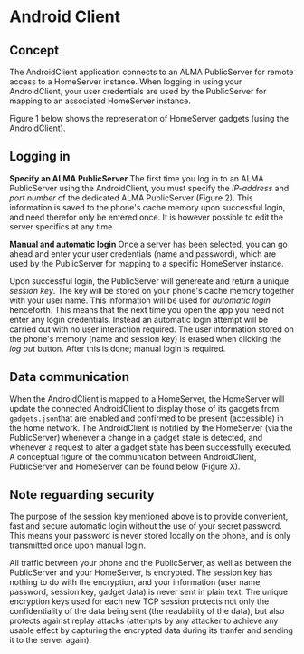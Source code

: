 # Android Client
## Concept
The AndroidClient application connects to an ALMA PublicServer for remote access to a HomeServer instance. When logging in using your AndroidClient, your user credentials are used by the PublicServer for mapping to an associated HomeServer instance.


Figure 1 below shows the represenation of HomeServer gadgets (using the AndroidClient).

## Logging in
**Specify an ALMA PublicServer**
The first time you log in to an ALMA PublicServer using the AndroidClient, you must specify the *IP-address* and *port number* of the dedicated ALMA PublicServer (Figure 2). This information is saved to the phone's cache memory upon successful login, and need therefor only be entered once. It is however possible to edit the server specifics at any time.

**Manual and automatic login**
Once a server has been selected, you can go ahead and enter your user credentials (name and password), which are used by the PublicServer for mapping to a specific HomeServer instance. 

Upon successful login, the PublicServer will genereate and return a unique *session key*. The key will be stored on your phone's cache memory together with your user name. This information will be used for *automatic login* henceforth. This means that the next time you open the app you need not enter any login credentials. Instead an automatic login attempt will be carried out with no user interaction required. The user information stored on the phone's memory (name and session key) is erased when clicking the *log out* button. After this is done; manual login is required.

## Data communication
When the AndroidClient is mapped to a HomeServer, the HomeServer will update the connected AndroidClient to display those of its gadgets from ```gadgets.json```that are enabled and confirmed to be present (accessible) in the home network. The AndroidClient is notified by the HomeServer (via the PublicServer) whenever a change in a gadget state is detected, and whenever a request to alter a gadget state has been successfully executed. A conceptual figure of the communication between AndroidClient, PublicServer and HomeServer can be found below (Figure X).

## Note reguarding security
The purpose of the session key mentioned above is to provide convenient, fast and secure automatic login without the use of your secret password. This means your password is never stored locally on the phone, and is only transmitted once upon manual login.

All traffic between your phone and the PublicServer, as well as between the PublicServer and your HomeServer, is encrypted. The session key has nothing to do with the encryption, and your information (user name, password, session key, gadget data) is never sent in plain text. The unique encryption keys used for each new TCP session protects not only the confidentiality of the data being sent (the readability of the data), but also protects against replay attacks (attempts by any attacker to achieve any usable effect by capturing the encrypted data during its tranfer and sending it to the server again).

